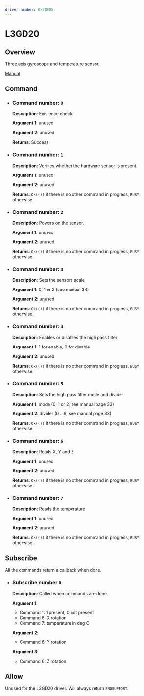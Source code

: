 ```yaml
---
driver number: 0x70005
---
```


# L3GD20

## Overview

Three axis gyroscope and temperature sensor.

[Manual](https://www.pololu.com/file/0J563/L3GD20.pdf)

## Command

  * ### Command number: `0`

    **Description**: Existence check.

    **Argument 1**: unused

    **Argument 2**: unused

    **Returns**: Success

  * ### Command number: `1`

    **Description**: Verifies whether the hardware sensor is present.

    **Argument 1**: unused

    **Argument 2**: unused

    **Returns**: `Ok(())` if there is no other command in progress, `BUSY` otherwise.

  * ### Command number: `2`

    **Description**: Powers on the sensor.

    **Argument 1**: unused

    **Argument 2**: unused

    **Returns**: `Ok(())` if there is no other command in progress, `BUSY` otherwise.

  * ### Command number: `3`

    **Description**: Sets the sensors scale

    **Argument 1**: 0, 1 or 2 (see manual 34)

    **Argument 2**: unused

    **Returns**: `Ok(())` if there is no other command in progress, `BUSY` otherwise.

  * ### Command number: `4`

    **Description**: Enables or disables the high pass filter

    **Argument 1**: 1 for enable, 0 for disable

    **Argument 2**: unused

    **Returns**: `Ok(())` if there is no other command in progress, `BUSY` otherwise.
  * ### Command number: `5`

    **Description**: Sets the high pass filter mode and divider

    **Argument 1**: mode (0, 1 or 2, see manual page 33)

    **Argument 2**: divider (0 .. 9, see manual page 33)

    **Returns**: `Ok(())` if there is no other command in progress, `BUSY` otherwise.

  * ### Command number: `6`

    **Description**: Reads X, Y and Z

    **Argument 1**: unused

    **Argument 2**: unused

    **Returns**: `Ok(())` if there is no other command in progress, `BUSY` otherwise.

  * ### Command number: `7`

    **Description**: Reads the temperature

    **Argument 1**: unused

    **Argument 2**: unused

    **Returns**: `Ok(())` if there is no other command in progress, `BUSY` otherwise.

## Subscribe

All the commands return a callback when done.

  * ### Subscribe number `0`

    **Description**: Called when commands are done

	**Argument 1**: 
	  - Command 1: 1 present, 0 not present
	  - Command 6: X rotation
	  - Command 7: temperature in deg C

	**Argument 2**: 
	  - Command 6: Y rotation

	**Argument 3**: 
	  - Command 6: Z rotation

## Allow

Unused for the L3GD20 driver. Will always return `ENOSUPPORT`.

